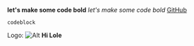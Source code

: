 **let's make some code bold**
*let's make some code bold*
[GitHub](http://github.com)

``` codeblock ```

Logo: ![Alt](/gps11.png "Title")
**Hi Lole**